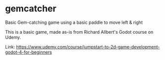 # gemcatcher
Basic Gem-catching game using a basic paddle to move left &amp; right

This is a basic game, made as-is from Richard Allbert's Godot course on Udemy.

Link: https://www.udemy.com/course/jumpstart-to-2d-game-development-godot-4-for-beginners
